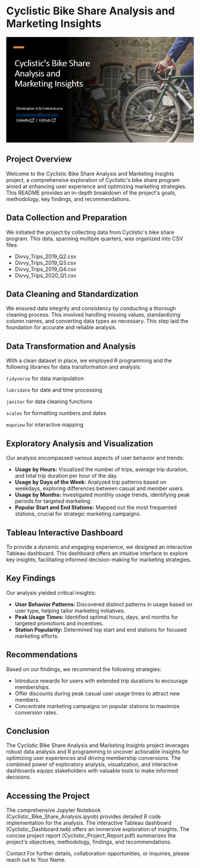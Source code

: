 # Cyclistic Bike Share Analysis and Marketing Insights

<div class="images">
<img src="cyclystic_project_icon.png">
</div>

## Project Overview
Welcome to the Cyclistic Bike Share Analysis and Marketing Insights project, a comprehensive exploration of Cyclistic's bike share program aimed at enhancing user experience and optimizing marketing strategies. This README provides an in-depth breakdown of the project's goals, methodology, key findings, and recommendations.

## Data Collection and Preparation
We initiated the project by collecting data from Cyclistic's bike share program. This data, spanning multiple quarters, was organized into CSV files:

- Divvy_Trips_2019_Q2.csv
- Divvy_Trips_2019_Q3.csv
- Divvy_Trips_2019_Q4.csv
- Divvy_Trips_2020_Q1.csv

## Data Cleaning and Standardization

We ensured data integrity and consistency by conducting a thorough cleaning process. This involved handling missing values, standardizing column names, and converting data types as necessary. This step laid the foundation for accurate and reliable analysis.

## Data Transformation and Analysis

With a clean dataset in place, we employed R programming and the following libraries for data transformation and analysis:

`tidyverse` for data manipulation

`lubridate` for date and time processing

`janitor` for data cleaning functions

`scales` for formatting numbers and dates

`mapview` for interactive mapping

## Exploratory Analysis and Visualization
Our analysis encompassed various aspects of user behavior and trends:

- **Usage by Hours:** Visualized the number of trips, average trip duration, and total trip duration per hour of the day.
- **Usage by Days of the Week:** Analyzed trip patterns based on weekdays, exploring differences between casual and member users.
- **Usage by Months:** Investigated monthly usage trends, identifying peak periods for targeted marketing.
- **Popular Start and End Stations:** Mapped out the most frequented stations, crucial for strategic marketing campaigns.

## Tableau Interactive Dashboard
To provide a dynamic and engaging experience, we designed an interactive Tableau dashboard. This dashboard offers an intuitive interface to explore key insights, facilitating informed decision-making for marketing strategies.

## Key Findings
Our analysis yielded critical insights:

- **User Behavior Patterns:** Discovered distinct patterns in usage based on user type, helping tailor marketing initiatives.
- **Peak Usage Times:** Identified optimal hours, days, and months for targeted promotions and incentives.
- **Station Popularity:** Determined top start and end stations for focused marketing efforts.

## Recommendations
Based on our findings, we recommend the following strategies:

- Introduce rewards for users with extended trip durations to encourage memberships.
- Offer discounts during peak casual user usage times to attract new members.
- Concentrate marketing campaigns on popular stations to maximize conversion rates.

## Conclusion
The Cyclistic Bike Share Analysis and Marketing Insights project leverages robust data analysis and R programming to uncover actionable insights for optimizing user experiences and driving membership conversions. The combined power of exploratory analysis, visualization, and interactive dashboards equips stakeholders with valuable tools to make informed decisions.

## Accessing the Project
The comprehensive Jupyter Notebook (Cyclistic_Bike_Share_Analysis.ipynb) provides detailed R code implementation for the analysis.
The interactive Tableau dashboard (Cyclistic_Dashboard.twb) offers an immersive exploration of insights.
The concise project report (Cyclistic_Project_Report.pdf) summarizes the project's objectives, methodology, findings, and recommendations.

Contact
For further details, collaboration opportunities, or inquiries, please reach out to Your Name.
